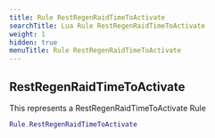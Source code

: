 ```yaml
---
title: Rule RestRegenRaidTimeToActivate
searchTitle: Lua Rule RestRegenRaidTimeToActivate
weight: 1
hidden: true
menuTitle: Rule RestRegenRaidTimeToActivate
---
```

## RestRegenRaidTimeToActivate

This represents a RestRegenRaidTimeToActivate Rule
```lua
Rule.RestRegenRaidTimeToActivate
```